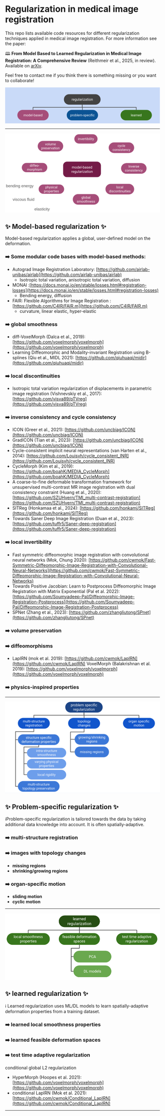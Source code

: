 # Regularization in medical image registration
This repo lists available code resources for different regularization techniques applied in medical image registration.
For more information see the paper:

🕮 **From Model Based to Learned Regularization in Medical Image Registration: A Comprehensive Review** (Reithmeir et al., 2025, in review). Available on [arXiv](https://arxiv.org/abs/2412.15740).

Feel free to contact me if you think there is something missing or you want to collaborate!

![Alt text](figs/overview.png "overview")
***
![Alt text](figs/model-based.png "model-based")
## ✨ Model-based regularization ✨
 Model-based regularization applies a global, user-defined model on the deformation. 

### ➡️ Some modular code bases with model-based methods:
- Autograd Image Registration Laboratory: [https://github.com/airlab-unibas/airlab](https://github.com/airlab-unibas/airlab)
  - Isotropic total variation, anisotropic total variation, diffusion
- MONAI :[https://docs.monai.io/en/stable/losses.html#registration-losses](https://docs.monai.io/en/stable/losses.html#registration-losses)
  - Bending energy, diffusion
- FAIR: Flexible Algorithms for Image Registration :[https://github.com/C4IR/FAIR.m](https://github.com/C4IR/FAIR.m)
  - curvature, linear elastic, hyper-elastic

### ➡️ global smoothness
- diff-VoxelMorph (Dalca et al., 2019): [https://github.com/voxelmorph/voxelmorph](https://github.com/voxelmorph/voxelmorph)
- Learning Diffeomorphic and Modality-invariant Registration using B-splines (Qiu et al., MIDL 2021): [https://github.com/qiuhuaqi/midir](https://github.com/qiuhuaqi/midir)

### ➡️ local discontinuities
- Isotropic total variation regularization of displacements in parametric image registration (Vishnevskiy et al., 2017): [https://github.com/visva89/pTVreg](https://github.com/visva89/pTVreg)

### ➡️ inverse consistency and cycle consistency
- ICON (Greer et al., 2021): [https://github.com/uncbiag/ICON](https://github.com/uncbiag/ICON)
- GradICON (Tian et al., 2023): [https://github.com/uncbiag/ICON](https://github.com/uncbiag/ICON)
- Cycle-consistent implicit neural representations (van Harten et al., 2014): [https://github.com/Louisvh/cycle_consistent_INR](https://github.com/Louisvh/cycle_consistent_INR)
-  CycleMorph (Kim et al., 2019): [https://github.com/boahK/MEDIA_CycleMorph](https://github.com/boahK/MEDIA_CycleMorph)
- A coarse-to-fine deformable transformation framework for unsupervised multi-contrast MR image registration with dual consistency constraint (Huang et al., 2020): [https://github.com/SZUHvern/TMI_multi-contrast-registration](https://github.com/SZUHvern/TMI_multi-contrast-registration)
- SITReg (Honkamaa et al., 2024): [https://github.com/honkamj/SITReg](https://github.com/honkamj/SITReg)
- Towards Saner Deep Image Registration (Duan et al., 2023): [https://github.com/tuffr5/Saner-deep-registration](https://github.com/tuffr5/Saner-deep-registration)
### ➡️ local invertibility
- Fast symmetric diffeomorphic image registration with convolutional neural networks (Mok, Chung 2020): [https://github.com/cwmok/Fast-Symmetric-Diffeomorphic-Image-Registration-with-Convolutional-Neural-Networks](https://github.com/cwmok/Fast-Symmetric-Diffeomorphic-Image-Registration-with-Convolutional-Neural-Networks)
- Towards Positive Jacobian: Learn to Postprocess Diffeomorphic Image Registration with Matrix Exponential (Pal et al. 2022): [https://github.com/Soumyadeep-Pal/Diffeomorphic-Image-Registration-Postprocess](https://github.com/Soumyadeep-Pal/Diffeomorphic-Image-Registration-Postprocess)
- SPNet (Zhang et al., 2023): [https://github.com/zhangliutong/SPnet](https://github.com/zhangliutong/SPnet)

### ➡️ volume preservation

### ➡️ diffeomorphisms
- LapIRN (mok et al. 2019): [https://github.com/cwmok/LapIRN](https://github.com/cwmok/LapIRN)
VoxelMorph (Balakrishnan et al. 2019):  [https://github.com/voxelmorph/voxelmorph](https://github.com/voxelmorph/voxelmorph)

### ➡️ physics-inspired properties

***
![Alt text](figs/problem-specific.png "problem-specific")
## ✨ Problem-specific regularization ✨
ℹProblem-specific regularization is tailored towards the data by taking additional data knowledge into account. It is often spatially-adaptive.

### ➡️ multi-structure registration

### ➡️ images with topology changes
- **missing regions**
- **shrinking/growing regions**

### ➡️ organ-specific motion

- **sliding motion**
- **cyclic motion**
***
![Alt text](figs/learned.png "learned")
## ✨ learned regularization ✨
ℹ️ Learned regularization uses ML/DL models to learn spatially-adaptive deformation properties from a training dataset.

### ➡️ learned local smoothness properties

### ➡️ learned feasible deformation spaces

### ➡️ test time adaptive regularization

conditional global L2 regularization
- HyperMorph (Hoopes et al. 2021):  [https://github.com/voxelmorph/voxelmorph](https://github.com/voxelmorph/voxelmorph)
- conditional LapIRN (Mok et al. 2021): [https://github.com/cwmok/Conditional_LapIRN](https://github.com/cwmok/Conditional_LapIRN)
***